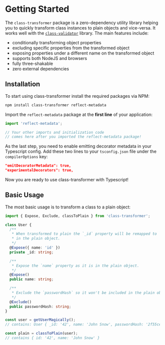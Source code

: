 # Getting Started

The `class-transformer` package is a zero-dependency utility library helping you to quickly transform class instances to plain objects and vice-versa.
It works well with the [`class-validator`][class-validator] library. The main features include:

- conditionally transforming object properties
- excluding specific properties from the transformed object
- exposing properties under a different name on the transformed object
- supports both NodeJS and browsers
- fully three-shakable
- zero external dependencies

## Installation

To start using class-transformer install the required packages via NPM:

```bash
npm install class-transformer reflect-metadata
```

Import the `reflect-metadata` package at the **first line** of your application:

```ts
import 'reflect-metadata';

// Your other imports and initialization code
// comes here after you imported the reflect-metadata package!
```

As the last step, you need to enable emitting decorator metadata in your Typescript config. Add these two lines to your `tsconfig.json` file under the `compilerOptions` key:

```json
"emitDecoratorMetadata": true,
"experimentalDecorators": true,
```

Now you are ready to use class-transformer with Typescript!

## Basic Usage

The most basic usage is to transform a class to a plain object:

```ts
import { Expose, Exclude, classToPlain } from 'class-transformer';

class User {
  /**
   * When transformed to plain the `_id` property will be remapped to `id`
   * in the plain object.
   */
  @Expose({ name: 'id' })
  private _id: string;

  /**
   * Expose the `name` property as it is in the plain object.
   */
  @Expose()
  public name: string;

  /**
   * Exclude the `passwordHash` so it won't be included in the plain object.
   */
  @Exclude()
  public passwordHash: string;
}

const user = getUserMagically();
// contains: User { _id: '42', name: 'John Snow', passwordHash: '2f55ce082...' }

const plain = classToPlain(user);
// contains { id: '42', name: 'John Snow' }
```

[class-validator]: https://github.com/typestack/class-validator/
